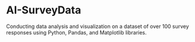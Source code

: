 # AI-SurveyData
Conducting data analysis and visualization on a dataset of over 100 survey responses using Python, Pandas, and Matplotlib libraries.
